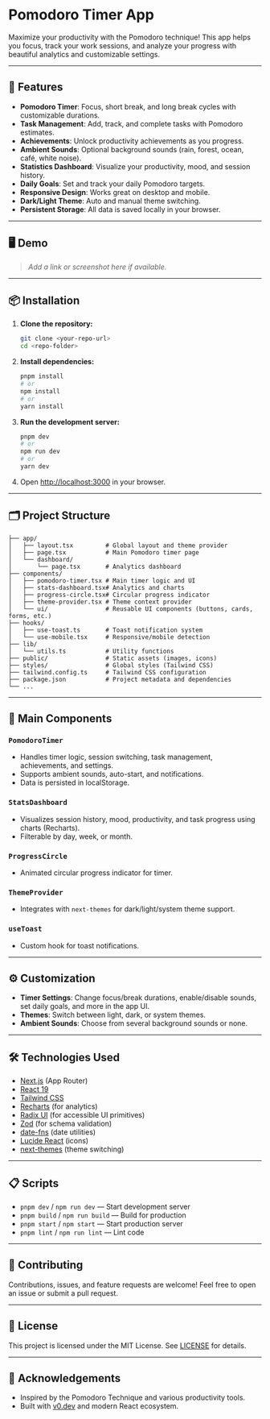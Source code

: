# Pomodoro Timer App

Maximize your productivity with the Pomodoro technique! This app helps you focus, track your work sessions, and analyze your progress with beautiful analytics and customizable settings.

---

## 🚀 Features

- **Pomodoro Timer**: Focus, short break, and long break cycles with customizable durations.
- **Task Management**: Add, track, and complete tasks with Pomodoro estimates.
- **Achievements**: Unlock productivity achievements as you progress.
- **Ambient Sounds**: Optional background sounds (rain, forest, ocean, café, white noise).
- **Statistics Dashboard**: Visualize your productivity, mood, and session history.
- **Daily Goals**: Set and track your daily Pomodoro targets.
- **Responsive Design**: Works great on desktop and mobile.
- **Dark/Light Theme**: Auto and manual theme switching.
- **Persistent Storage**: All data is saved locally in your browser.

---

## 🖥️ Demo

> _Add a link or screenshot here if available._

---

## 📦 Installation

1. **Clone the repository:**
   ```bash
   git clone <your-repo-url>
   cd <repo-folder>
   ```
2. **Install dependencies:**
   ```bash
   pnpm install
   # or
   npm install
   # or
   yarn install
   ```
3. **Run the development server:**
   ```bash
   pnpm dev
   # or
   npm run dev
   # or
   yarn dev
   ```
4. Open [http://localhost:3000](http://localhost:3000) in your browser.

---

## 🗂️ Project Structure

```
├── app/
│   ├── layout.tsx         # Global layout and theme provider
│   ├── page.tsx           # Main Pomodoro timer page
│   └── dashboard/
│       └── page.tsx       # Analytics dashboard
├── components/
│   ├── pomodoro-timer.tsx # Main timer logic and UI
│   ├── stats-dashboard.tsx# Analytics and charts
│   ├── progress-circle.tsx# Circular progress indicator
│   ├── theme-provider.tsx # Theme context provider
│   └── ui/                # Reusable UI components (buttons, cards, forms, etc.)
├── hooks/
│   ├── use-toast.ts       # Toast notification system
│   └── use-mobile.tsx     # Responsive/mobile detection
├── lib/
│   └── utils.ts           # Utility functions
├── public/                # Static assets (images, icons)
├── styles/                # Global styles (Tailwind CSS)
├── tailwind.config.ts     # Tailwind CSS configuration
├── package.json           # Project metadata and dependencies
└── ...
```

---

## 🧩 Main Components

### `PomodoroTimer`
- Handles timer logic, session switching, task management, achievements, and settings.
- Supports ambient sounds, auto-start, and notifications.
- Data is persisted in localStorage.

### `StatsDashboard`
- Visualizes session history, mood, productivity, and task progress using charts (Recharts).
- Filterable by day, week, or month.

### `ProgressCircle`
- Animated circular progress indicator for timer.

### `ThemeProvider`
- Integrates with `next-themes` for dark/light/system theme support.

### `useToast`
- Custom hook for toast notifications.

---

## ⚙️ Customization

- **Timer Settings**: Change focus/break durations, enable/disable sounds, set daily goals, and more in the app UI.
- **Themes**: Switch between light, dark, or system themes.
- **Ambient Sounds**: Choose from several background sounds or none.

---

## 🛠️ Technologies Used

- [Next.js](https://nextjs.org/) (App Router)
- [React 19](https://react.dev/)
- [Tailwind CSS](https://tailwindcss.com/)
- [Recharts](https://recharts.org/) (for analytics)
- [Radix UI](https://www.radix-ui.com/) (for accessible UI primitives)
- [Zod](https://zod.dev/) (for schema validation)
- [date-fns](https://date-fns.org/) (date utilities)
- [Lucide React](https://lucide.dev/) (icons)
- [next-themes](https://github.com/pacocoursey/next-themes) (theme switching)

---

## 📋 Scripts

- `pnpm dev` / `npm run dev` — Start development server
- `pnpm build` / `npm run build` — Build for production
- `pnpm start` / `npm start` — Start production server
- `pnpm lint` / `npm run lint` — Lint code

---

## 🤝 Contributing

Contributions, issues, and feature requests are welcome! Feel free to open an issue or submit a pull request.

---

## 📄 License

This project is licensed under the MIT License. See [LICENSE](LICENSE) for details.

---

## 🙏 Acknowledgements

- Inspired by the Pomodoro Technique and various productivity tools.
- Built with [v0.dev](https://v0.dev/) and modern React ecosystem. 